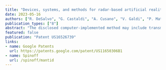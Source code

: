 ```yaml
---
title: "Devices, systems, and methods for radar-based artificial reality tracking using polarized signaling"
date: 2023-05-16
authors: ["R. DeSalvo", "G. Castaldi", "A. Cusano", "V. Galdi", "P. Mattera", "R. Parente", "F. Daneshgaran", "J. M. Tien", "D. Krogstad"]
publication_types: ["8"]
abstract: "The disclosed computer-implemented method may include transmitting, by at least one radar device, to at least one transponder located within a physical environment surrounding a user, a frequency-modulated radar signal that has a first type of polarization, and receiving, by the at least one radar device, signals that have a second type of polarization, the second type of polarization being different than the first type of polarization, detecting, by a processing device communicatively coupled to the at least one radar device, a signal that has the second type of polarization and was returned to the at least one radar device from the at least one transponder in response to the frequency-modulated radar signal, and calculating, by the processing device, a distance between the at least one transponder and the at least one radar device. Various other methods, systems, and computer-readable media are also disclosed."
featured: false
publication: "Patent US16526739"
links:
- name: Google Patents
  url: https://patents.google.com/patent/US11650306B1
- name: Spinoff
  url: /spinoff/mantid
---
```

